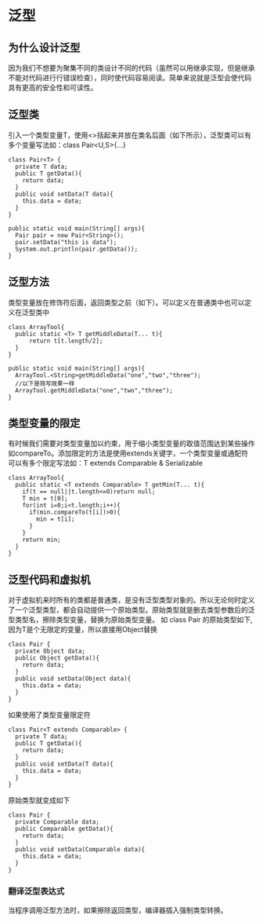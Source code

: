 # 泛型
## 为什么设计泛型
因为我们不想要为聚集不同的类设计不同的代码（虽然可以用继承实现，但是继承不能对代码进行行错误检查），同时使代码容易阅读。简单来说就是泛型会使代码具有更高的安全性和可读性。
## 泛型类
引入一个类型变量T，使用<>括起来并放在类名后面（如下所示），泛型类可以有多个变量写法如：class Pair<U,S>{...}
```
class Pair<T> {
  private T data;
  public T getData(){
    return data;
  }
  public void setData(T data){
    this.data = data;
  }
}

public static void main(String[] args){
  Pair pair = new Pair<String>();
  pair.setData("this is data");
  System.out.println(pair.getData());
}
```
## 泛型方法
类型变量放在修饰符后面，返回类型之前（如下）。可以定义在普通类中也可以定义在泛型类中
```
class ArrayTool{
  public static <T> T getMiddleData(T... t){
      return t[t.length/2];
  }
}

public static void main(String[] args){
  ArrayTool.<String>getMiddleData("one","two","three");
  //以下是简写效果一样
  ArrayTool.getMiddleData("one","two","three");
}
```
## 类型变量的限定
有时候我们需要对类型变量加以约束，用于缩小类型变量的取值范围达到某些操作如compareTo。添加限定的方法是使用extends关键字，一个类型变量或通配符可以有多个限定写法如：T extends Comparable & Serializable
```
class ArrayTool{
  public static <T extends Comparable> T getMin(T... t){
    if(t == null||t.length<=0)return null;
    T min = t[0];
    for(int i=0;i<t.length;i++){
      if(min.compareTo(t[i])>0){
        min = t[i];
      }
    }
    return min;
  }
}
```
## 泛型代码和虚拟机
对于虚拟机来时所有的类都是普通类，是没有泛型类型对象的。所以无论何时定义了一个泛型类型，都会自动提供一个原始类型。原始类型就是删去类型参数后的泛型类型名，擦除类型变量，替换为原始类型变量。
如 class Pair<T> 的原始类型如下,因为T是个无限定的变量，所以直接用Object替换
```
class Pair {
  private Object data;
  public Object getData(){
    return data;
  }
  public void setData(Object data){
    this.data = data;
  }
}
```
如果使用了类型变量限定符
```
class Pair<T extends Comparable> {
  private T data;
  public T getData(){
    return data;
  }
  public void setData(T data){
    this.data = data;
  }
}
```
原始类型就变成如下
```
class Pair {
  private Comparable data;
  public Comparable getData(){
    return data;
  }
  public void setData(Comparable data){
    this.data = data;
  }
}
```
### 翻译泛型表达式
当程序调用泛型方法时，如果擦除返回类型，编译器插入强制类型转换。
